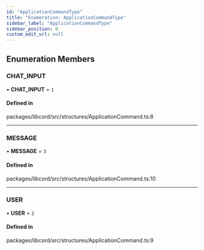 ```yaml
---
id: "ApplicationCommandType"
title: "Enumeration: ApplicationCommandType"
sidebar_label: "ApplicationCommandType"
sidebar_position: 0
custom_edit_url: null
---
```


## Enumeration Members

### CHAT\_INPUT

• **CHAT\_INPUT** = ``1``

#### Defined in

packages/libcord/src/structures/ApplicationCommand.ts:8

___

### MESSAGE

• **MESSAGE** = ``3``

#### Defined in

packages/libcord/src/structures/ApplicationCommand.ts:10

___

### USER

• **USER** = ``2``

#### Defined in

packages/libcord/src/structures/ApplicationCommand.ts:9
